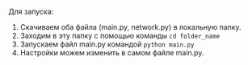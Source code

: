 Для запуска:
1. Скачиваем оба файла (main.py, network.py) в локальную папку.
2. Заходим в эту папку с помощью команды `cd folder_name`
3. Запускаем файл main.py командой `python main.py`
4. Настройки можем изменить в самом файле main.py.
